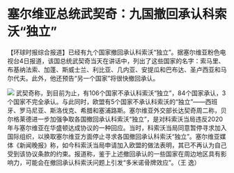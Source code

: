 # 塞尔维亚总统武契奇：九国撤回承认科索沃“独立”

【环球时报综合报道】已经有九个国家撤回承认科索沃“独立”。据塞尔维亚粉色电视台4日报道，该国总统武契奇当天在讲话中，列出了这些国家的名字：索马里、布基纳法索、加蓬、斯威士兰、利比亚、几内亚、安提瓜和巴布达、圣卢西亚和马尔代夫。此外，他还预告“另一个国家”将很快撤回承认。

![](https://inews.gtimg.com/newsapp_bt/0/15583512713/1000)
武契奇称，到目前为止，有106个国家不承认科索沃“独立”，84个国家承认，3个国家不完全承认。与此同时，欧盟有5个国家不承认科索沃的“独立”——西班牙、罗马尼亚、斯洛伐克、希腊和塞浦路斯。塞尔维亚外交部长达契奇周二称，贝尔格莱德进一步加强争取各国撤回承认科索沃“独立”，是对科索沃当局违反2020年与塞尔维亚在华盛顿达成协议的一种回应。当时，科索沃当局同意暂停寻求加入国际组织，以换取塞尔维亚方面停止寻求各国撤回承认科索沃“独立”。塞尔维亚媒体《新闻晚报》称，如今科索沃当局申请加入欧盟的做法表明，其已不再认为自己受到该协议条款的约束。报道称，鉴于上述撤回承认的一些国家在周边地区具有影响力，可能会在撤回承认科索沃问题上引发“多米诺骨牌效应”。（王
逸）

